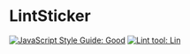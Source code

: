 # LintSticker

[![JavaScript Style Guide: Good](https://img.shields.io/badge/code%20style-LintSticker-brightgreen.svg?style=flat)](https://github.com/MimoSaha/LintSticker "JavaScript The Good Parts")
[![Lint tool: Lin](https://img.shields.io/badge/Lint_tool-LintSticker-2e99e9.svg?style=flat)](https://github.com/MimoSaha/LintSticker)
